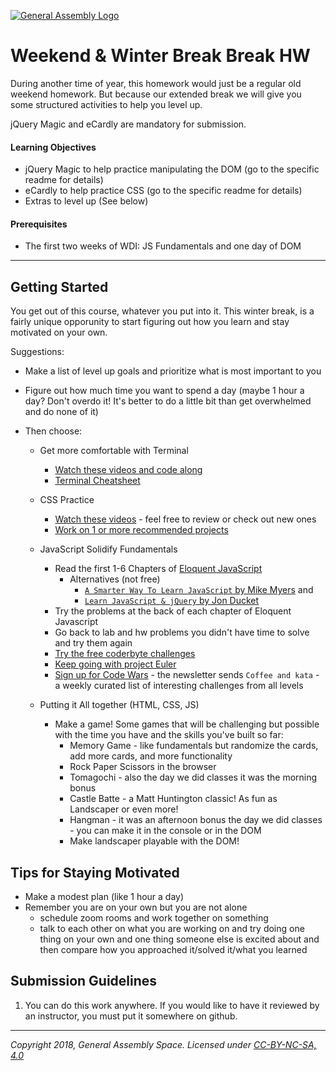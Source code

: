 [![General Assembly Logo](/ga_cog.png)](https://generalassemb.ly)

# Weekend & Winter Break Break HW

During another time of year, this homework would just be a regular old weekend homework. But because our extended break we will give you some structured activities to help you level up.

jQuery Magic and eCardly are mandatory for submission.

#### Learning Objectives

- jQuery Magic to help practice manipulating the DOM (go to the specific readme for details)
- eCardly to help practice CSS (go to the specific readme for details)
- Extras to level up (See below)

#### Prerequisites

- The first two weeks of WDI: JS Fundamentals and one day of DOM

---

## Getting Started

You get out of this course, whatever you put into it. This winter break, is a fairly unique opporunity to start figuring out how you learn and stay motivated on your own.

Suggestions:
  - Make a list of level up goals and prioritize what is most important to you
  - Figure out how much time you want to spend a day (maybe 1 hour a day? Don't overdo it! It's better to do a little bit than get overwhelmed and do none of it)

- Then choose:

  - Get more comfortable with Terminal
    - [Watch these videos and code along](https://www.youtube.com/playlist?list=PLdnONIhPScSToZztXRHyKZTQEsE30luMx)
    - [Terminal Cheatsheet](https://git.generalassemb.ly/Web-Development-Immersive-Remote/WDIR-Stan-Lee/wiki/Terminal-Cheatsheet)

  - CSS Practice
    - [Watch these videos](https://git.generalassemb.ly/Web-Development-Immersive-Remote/WDIR-Stan-Lee/wiki/HTML-CSS-Review-Videos) - feel free to review or check out new ones
    - [Work on 1 or more recommended projects](https://git.generalassemb.ly/Web-Development-Immersive-Remote/WDIR-Stan-Lee/wiki/HTML-CSS-Review-Videos#recommended-projects)

  - JavaScript Solidify Fundamentals
    - Read the first 1-6 Chapters of [Eloquent JavaScript](https://eloquentjavascript.net/)
        - Alternatives (not free)
          - [`A Smarter Way To Learn JavaScript` by Mike Myers](http://www.asmarterwaytolearn.com/js/index-of-exercises.html) and
          - [`Learn JavaScript & jQuery` by Jon Ducket](http://javascriptbook.com/)
    - Try the problems at the back of each chapter of Eloquent Javascript
    - Go back to lab and hw problems you didn't have time to solve and try them again
    - [Try the free coderbyte challenges](https://coderbyte.com/challenges)
    - [Keep going with project Euler](https://projecteuler.net/archives)
    - [Sign up for Code Wars](www.codewars.com/r/bEqEeQ) - the newsletter sends `Coffee and kata` - a weekly curated list of interesting challenges from all levels

  - Putting it All together (HTML, CSS, JS)
    - Make a game! Some games that will be challenging but possible with the time you have and the skills you've built so far:
       - Memory Game - like fundamentals but randomize the cards, add more cards, and more functionality
       - Rock Paper Scissors in the browser
       - Tomagochi - also the day we did classes it was the morning bonus
       - Castle Batte - a Matt Huntington classic! As fun as Landscaper or even more!
       - Hangman - it was an afternoon bonus the day we did classes - you can make it in the console or in the DOM
       - Make landscaper playable with the DOM!



## Tips for Staying Motivated
  - Make a modest plan (like 1 hour a day)
  - Remember you are on your own but you are not alone
    - schedule zoom rooms and work together on something
    - talk to each other on what you are working on and try doing one thing on your own and one thing someone else is excited about and then compare how you approached it/solved it/what you learned

## Submission Guidelines

1. You can do this work anywhere. If you would like to have it reviewed by an instructor, you must put it somewhere on github.

---

*Copyright 2018, General Assembly Space. Licensed under [CC-BY-NC-SA, 4.0](https://creativecommons.org/licenses/by-nc-sa/4.0/)*
